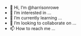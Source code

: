 - 👋 Hi, I’m @harrisonrowe
- 👀 I’m interested in ...
- 🌱 I’m currently learning ...
- 💞️ I’m looking to collaborate on ...
- 📫 How to reach me ...

<!---
harrisonrowe/harrisonrowe is a ✨ special ✨ repository because its `README.md` (this file) appears on your GitHub profile.
You can click the Preview link to take a look at your changes.
--->
